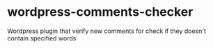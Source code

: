 # wordpress-comments-checker
Wordpress plugin that verify new comments for check if they doesn't contain specified words
